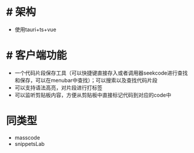 # # 架构

- 使用tauri+ts+vue

# # 客户端功能

- 一个代码片段保存工具（可以快捷键直接存入或者调用器seekcode进行查找和保存，可以在menubar中查找）；可以搜索以及查找代码片段
- 可以支持语法高亮，对片段进行打标签
- 可以监听剪贴板内容，方便从剪贴板中直接标记代码到对应的code中

# 同类型

- masscode
- snippetsLab